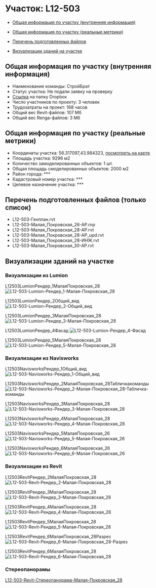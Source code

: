 # Участок: L12-503

* [Общая информация по участку (внутренняя информация)](#Chapter1)

* [Общая информация по участку (реальные метрики)](#Chapter2)

* [Перечень подготовленных файлов](#Chapter3)

* [Визуализации зданий на участке](#Chapter5)

## <a id="Chapter1"></a> Общая информация по участку (внутренняя информация)
+ Наименование команды: СтройБрат
+ Статус участка: Не подали заявку на проверку
+ [Ссылка](https://www.dropbox.com/sh/wvvgv1nw1iqred9/AABwMMqKgR9z3mIFK34j-cNja/L12_503?dl=0) на папку Dropbox
+ Число участников по проекту: 3 человек
+ Трудозатраты на проект: 168 часов
+ Общий вес Revit-файлов: 107 Мб
+ Общий вес Renga-файлов: 3 Мб
## <a id="Chapter2"></a> Общая информация по участку (реальные метрики)
+ Координаты участка: 56.317097,43.984323, [посмотреть на карте](https://yandex.ru/maps/47/nizhny-novgorod/?ll=43.984323%2C56.317097&z=19)
+ Площадь участка: 9296 м2
+ Количество замоделированных объектов: 1 шт.
+ Общая площадь смоделированных объектов: 2000 м2
+ Район города: *** 
+ Кадастровый номер участка: *** 
+ Целевое назначение участка: *** 
## <a id="Chapter3"></a> Перечень подготовленных файлов (только список)
+ L12-503-Генплан.rvt
+ L12-503-Малая_Покровская_26-АР.rnp
+ L12-503-Малая_Покровская_28-АР.rvt
+ L12-503-Малая_Покровская_28-АР_upd.rvt
+ L12-503-Малая_Покровская_28-ИНЖ.rvt
+ L12-503-Малая_Покровская_30-АР.rvt
## <a id="Chapter5"></a> Визуализации зданий на участке
### Визуализации из Lumion
L12503LumionРендер_1МалаяПокровская_28
![L12-503-Lumion-Рендер_1-Малая-Покровская_28](/Images/L12_503/L12-503-Lumion-Рендер_1-Малая-Покровская_28_Compressed.jpg)

L12503LumionРендер_2Общий_вид
![L12-503-Lumion-Рендер_2-Общий_вид](/Images/L12_503/L12-503-Lumion-Рендер_2-Общий_вид_Compressed.jpg)

L12503LumionРендер_3МалаяПокровская_28
![L12-503-Lumion-Рендер_3-Малая-Покровская_28](/Images/L12_503/L12-503-Lumion-Рендер_3-Малая-Покровская_28_Compressed.jpg)

L12503LumionРендер_4Фасад
![L12-503-Lumion-Рендер_4-Фасад](/Images/L12_503/L12-503-Lumion-Рендер_4-Фасад_Compressed.jpg)

L12503LumionРендер_5МалаяПокровская_28
![L12-503-Lumion-Рендер_5-Малая-Покровская_28](/Images/L12_503/L12-503-Lumion-Рендер_5-Малая-Покровская_28_Compressed.jpg)

### Визуализации из Navisworks
L12503NavisworksРендер_1Общий_вид
![L12-503-Navisworks-Рендер_1-Общий_вид](/Images/L12_503/L12-503-Navisworks-Рендер_1-Общий_вид_Compressed.jpg)

L12503NavisworksРендер_2МалаяПокровская_28Табличкакоманды
![L12-503-Navisworks-Рендер_2-Малая-Покровская_28-Табличка-команды](/Images/L12_503/L12-503-Navisworks-Рендер_2-Малая-Покровская_28-Табличка-команды_Compressed.jpg)

L12503NavisworksРендер_3МалаяПокровская_28
![L12-503-Navisworks-Рендер_3-Малая-Покровская_28](/Images/L12_503/L12-503-Navisworks-Рендер_3-Малая-Покровская_28_Compressed.jpg)

L12503NavisworksРендер_4МалаяПокровская_28
![L12-503-Navisworks-Рендер_4-Малая-Покровская_28](/Images/L12_503/L12-503-Navisworks-Рендер_4-Малая-Покровская_28_Compressed.jpg)

L12503NavisworksРендер_5МалаяПокровская_26
![L12-503-Navisworks-Рендер_5-Малая-Покровская_26](/Images/L12_503/L12-503-Navisworks-Рендер_5-Малая-Покровская_26_Compressed.jpg)

L12503NavisworksРендер_6МалаяПокровская_26
![L12-503-Navisworks-Рендер_6-Малая-Покровская_26](/Images/L12_503/L12-503-Navisworks-Рендер_6-Малая-Покровская_26_Compressed.jpg)

### Визуализации из Revit
L12503RevitРендер_2МалаяПокровская_28
![L12-503-Revit-Рендер_2-Малая-Покровская_28](/Images/L12_503/L12-503-Revit-Рендер_2-Малая-Покровская_28_Compressed.jpg)

L12503RevitРендер_3МалаяПокровская_28
![L12-503-Revit-Рендер_3-Малая-Покровская_28](/Images/L12_503/L12-503-Revit-Рендер_3-Малая-Покровская_28_Compressed.jpg)

L12503RevitРендер_4МалаяПокровская_28
![L12-503-Revit-Рендер_4-Малая-Покровская_28](/Images/L12_503/L12-503-Revit-Рендер_4-Малая-Покровская_28_Compressed.jpg)

L12503RevitРендер_5МалаяПокровская_28
![L12-503-Revit-Рендер_5-Малая-Покровская_28](/Images/L12_503/L12-503-Revit-Рендер_5-Малая-Покровская_28_Compressed.jpg)

L12503RevitРендер_6МалаяПокровская_28Разрез
![L12-503-Revit-Рендер_6-Малая-Покровская_28-Разрез](/Images/L12_503/L12-503-Revit-Рендер_6-Малая-Покровская_28-Разрез_Compressed.jpg)

L12503RevitРендер_6МалаяПокровская_28
![L12-503-Revit-Рендер_6-Малая-Покровская_28](/Images/L12_503/L12-503-Revit-Рендер_6-Малая-Покровская_28_Compressed.jpg)

### Стереопанорамы
[L12-503-Revit-Стереопанорама-Малая-Покровская_28](https://pano.autodesk.com/pano.html?url=jpgs/083b227f-a8db-4cc9-9885-d69f15a5e47e&version=2)

